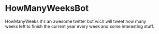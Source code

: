 # HowManyWeeksBot
HowManyWeeks it's an awesome twitter bot wich will tweet how many weeks left to finish the current year every week and some interesting stuff.
